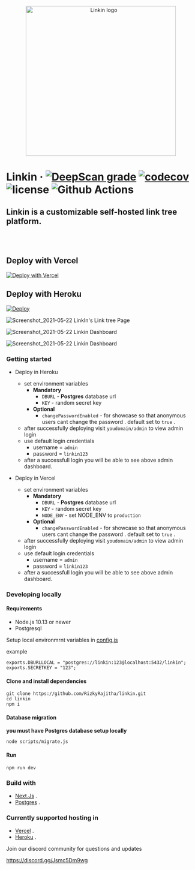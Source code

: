 <p align="center">
  <img width="400" height="400" alt="Linkin logo" src="https://user-images.githubusercontent.com/38534289/119221855-0522c380-bb0f-11eb-8fee-c335fd0ff67c.png">
</p>

# Linkin &middot; [![DeepScan grade](https://deepscan.io/api/teams/14086/projects/17178/branches/386441/badge/grade.svg)](https://deepscan.io/dashboard#view=project&tid=14086&pid=17178&bid=386441) [![codecov](https://codecov.io/gh/RizkyRajitha/linkin/branch/master/graph/badge.svg?token=DPE3YVUYUW)](https://codecov.io/gh/RizkyRajitha/linkin) ![license](https://img.shields.io/github/license/rizkyrajitha/linkin??style=plastic) ![Github Actions](https://github.com/rizkyrajitha/linkin/workflows/Code-Coverage/badge.svg)

## Linkin is a customizable self-hosted link tree platform.

<!-- <br>
<br>

### Add Any amount of links
### You have absolute control

### Add your custom fonts
### No branding, it's yours

### You control your data .  -->

<br>
<br>

## Deploy with Vercel

[![Deploy with Vercel](https://vercel.com/button)](https://vercel.com/new/git/external?repository-url=https%3A%2F%2Fgithub.com%2FRizkyRajitha%2Flinkin&env=DBURL,KEY,NODE_ENV&demo-title=Linkin&demo-description=Linkin%20is%20a%20customizable%20self%20hosted%20link%20tree%20platform%20%2C%20And%20we%20are%20ready%20to%20roll)

## Deploy with Heroku

[![Deploy](https://www.herokucdn.com/deploy/button.svg)](https://heroku.com/deploy?template=https://github.com/RizkyRajitha/linkin)

![Screenshot_2021-05-22 LinkIn's Link tree Page](https://user-images.githubusercontent.com/38534289/119221911-4ca94f80-bb0f-11eb-94ff-31f1c3a51d06.png)

![Screenshot_2021-05-22 Linkin Dashboard](https://user-images.githubusercontent.com/38534289/119221942-7d898480-bb0f-11eb-9175-5e139fa57f0a.png)

![Screenshot_2021-05-22 Linkin Dashboard](https://user-images.githubusercontent.com/38534289/119221939-7c585780-bb0f-11eb-944f-514beb5573b7.png)

### Getting started

- Deploy in Heroku
  - set environment variables
    - **Mandatory**
      - `DBURL` - **Postgres** database url
      - `KEY` - random secret key
    - **Optional**
      - `changePasswordEnabled` - for showcase so that anonymous users cant change the password . default set to `true` .
  - after successfully deploying visit `youdomain/admin` to view admin login
  - use default login credentials
    - username = `admin`
    - password = `linkin123`
  - after a successfull login you will be able to see above admin dashboard.
  
- Deploy in Vercel
  - set environment variables
    - **Mandatory**
      - `DBURL` - **Postgres** database url
      - `KEY` - random secret key
      - `NODE_ENV` - set NODE_ENV to `production`
    - **Optional**
      - `changePasswordEnabled` - for showcase so that anonymous users cant change the password . default set to `true` .
  - after successfully deploying visit `youdomain/admin` to view admin login
  - use default login credentials
    - username = `admin`
    - password = `linkin123`
  - after a successfull login you will be able to see above admin dashboard.


### Developing locally

#### Requirements

- Node.js 10.13 or newer
- Postgresql

Setup local environmrnt variables in [config.js](configs/config.js)

example

```
exports.DBURLLOCAL = "postgres://linkin:123@localhost:5432/linkin";
exports.SECRETKEY = "123";
```

#### Clone and install dependencies

```
git clone https://github.com/RizkyRajitha/linkin.git
cd linkin
npm i
```

#### Database migration

**you must have Postgres database setup locally**

```
node scripts/migrate.js
```

#### Run

```
npm run dev
```

### Build with

- [Next.Js](https://nextjs.org/) .
    <!-- - ![Nextjs logo](https://upload.wikimedia.org/wikipedia/commons/thumb/8/8e/Nextjs-logo.svg/800px-Nextjs-logo.svg.png) -->
- [Postgres](https://www.postgresql.org/) .

### Currently supported hosting in

- [Vercel](https://vercel.com/) .
- [Heroku](https://heroku.com/) .


Join our discord community for questions and updates 

https://discord.gg/Jsmc5Dm9wg


<!-- ### Build with

- [NextJs](https://nextjs.org/)
  - <img src="https://upload.wikimedia.org/wikipedia/commons/thumb/8/8e/Nextjs-logo.svg/800px-Nextjs-logo.svg.png" width="150" title="nextjs logo">

- [Postgres](https://www.postgresql.org/)
  - <img src="https://upload.wikimedia.org/wikipedia/commons/2/29/Postgresql_elephant.svg" width="150" title="postgres db logo">

### Host in

- [Vercel](https://vercel.com/) .
  - <img src="https://assets.vercel.com/image/upload/q_auto/front/zeit/og.png" width="150" title="vercel logo">
- [Heroku](https://heroku.com/) .
  - <img src="https://brand.heroku.com/static/media/heroku-logotype-horizontal.81c49462.svg" width="150" title="heroku logo"> -->

<!-- todo

v 0.2.0

add react toast ✅

add sweet alert ✅

add delete links function ✅

add link data update to link card ✅

add react context ✅

gfx minorn updates  ✅


v 0.2.1


add heroku deploy ✅

add change password ✅

form submit better ✅

backgroud gradients

backgroud images


photo boarder changeble .


add update form to update page data
add index with avatar url and other data


add forms
genaral
links
colors







better save stratergy
https://fonts.googleapis.com/css2?family=Source+Code+Pro&display=swap
https://res.cloudinary.com/dijjqfsto/image/upload/v1621257334/af1fcce7-deb9-4834-965e-4fed59ef6c08_z2l3yf.jpg

`
'Source Code Pro', monospace

issues - too many connections persists  -->

